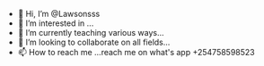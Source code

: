 - 👋 Hi, I’m @Lawsonsss
- 👀 I’m interested in ...
- 🌱 I’m currently teaching various ways...
- 💞️ I’m looking to collaborate on all fields...
- 📫 How to reach me ...reach me on what's app +254758598523
<!---
Lawsonsss/Lawsonsss is a ✨ special ✨ repository because its `README.md` (this file) appears on your GitHub profile.
You can click the Preview link to take a look at your changes.
--->

